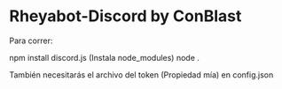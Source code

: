# Rheyabot-Discord by ConBlast

Para correr:

npm install discord.js (Instala node_modules)
node .

También necesitarás el archivo del token (Propiedad mía) en config.json

